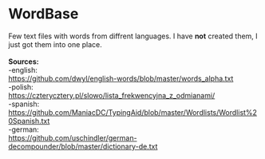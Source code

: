 # WordBase

Few text files with words from diffrent languages.
I have <b>not</b> created them, I just got them into one place.
<br><br>
<b>Sources:</b><br>
-english:<br>
https://github.com/dwyl/english-words/blob/master/words_alpha.txt<br>
-polish:<br>
https://czterycztery.pl/slowo/lista_frekwencyjna_z_odmianami/<br>
-spanish:<br>
https://github.com/ManiacDC/TypingAid/blob/master/Wordlists/Wordlist%20Spanish.txt<br>
-german:<br>
https://github.com/uschindler/german-decompounder/blob/master/dictionary-de.txt
